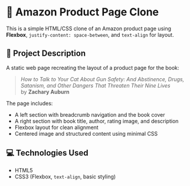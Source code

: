 # 🛒 Amazon Product Page Clone

This is a simple HTML/CSS clone of an Amazon product page using **Flexbox**, `justify-content: space-between`, and `text-align` for layout.

## 📘 Project Description

A static web page recreating the layout of a product page for the book:

> *How to Talk to Your Cat About Gun Safety: And Abstinence, Drugs, Satanism, and Other Dangers That Threaten Their Nine Lives*  
> by **Zachary Auburn**

The page includes:
- A left section with breadcrumb navigation and the book cover
- A right section with book title, author, rating image, and description
- Flexbox layout for clean alignment
- Centered image and structured content using minimal CSS

## 💻 Technologies Used

- HTML5
- CSS3 (Flexbox, `text-align`, basic styling)
